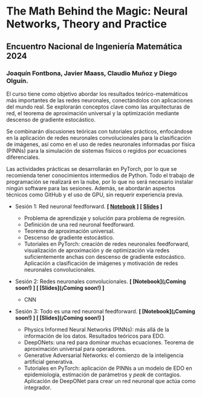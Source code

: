 # The Math Behind the Magic: Neural Networks, Theory and Practice
## Encuentro Nacional de Ingeniería Matemática 2024
### **Joaquín Fontbona, Javier Maass, Claudio Muñoz y Diego Olguín.**

El curso tiene como objetivo abordar los resultados teórico-matemáticos más importantes de las redes neuronales, conectándolos con aplicaciones del mundo real. Se explorarán conceptos clave como las arquitecturas de red, el teorema de aproximación universal y la optimización mediante descenso de gradiente estocástico.

Se combinarán discusiones teóricas con tutoriales prácticos, enfocándose en la aplicación de redes neuronales convolucionales para la clasificación de imágenes, así como en el uso de redes neuronales informadas por física (PINNs) para la simulación de sistemas físicos o regidos por ecuaciones diferenciales.

Las actividades prácticas se desarrollarán en PyTorch, por lo que se recomienda tener conocimientos intermedios de Python. Todo el trabajo de programación se realizará en la nube, por lo que no será necesario instalar ningún software para las sesiones. Además, se abordarán aspectos técnicos como GitHub y el uso de GPU, sin requerir experiencia previa.

* Sesión 1: Red neuronal feedforward. **[ [Notebook](https://colab.research.google.com/drive/111KBDu5xadyCN5pge4GbJYVnG5faweR_?usp=sharing) ] [ [Slides](https://colab.research.google.com/drive/111KBDu5xadyCN5pge4GbJYVnG5faweR_?usp=sharing) ]**
    - Problema de aprendizaje y solución para problema de regresión.
    - Definición de una red neuronal feedforward.
    - Teorema de aproximación universal.
    - Descenso de gradiente estocástico.
    - Tutoriales en PyTorch: creación de redes neuronales feedforward, visualización de aproximación y de optimización vía redes suficientemente anchas con descenso de gradiente estocástico. Aplicación a clasificación de imágenes y motivación de redes neuronales convolucionales.
 
* Sesión 2: Redes neuronales convolucionales. **[ [Notebook](¡Coming soon!) ] [ [Slides](¡Coming soon!) ]**
    - CNN
 
* Sesión 3: Todo es una red neuronal feedforward. **[ [Notebook](¡Coming soon!)  ] [ [Slides](¡Coming soon!) ]**
    - Physics Informed Neural Networks (PINNs): más allá de la información de los datos. Resultados teóricos para EDO.
    - DeepONets: una red para dominar muchas ecuaciones. Teorema de aproximación universal para operadores.
    - Generative Adversarial Networks: el comienzo de la inteligencia artificial generativa.
    - Tutoriales en PyTorch: aplicación de PINNs a un modelo de EDO en epidemiología, estimación de parámetros y *peak* de contagios. Aplicación de DeepONet para crear un red neuronal que actúa como integrador.
